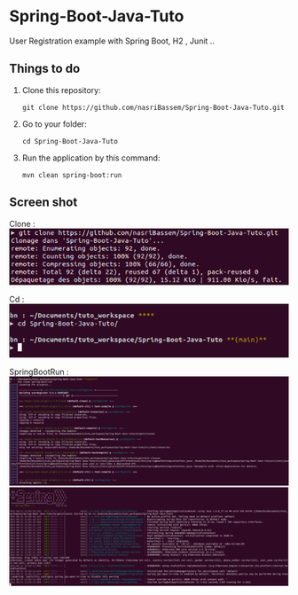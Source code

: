 # Spring-Boot-Java-Tuto
User Registration example with Spring Boot, H2 , Junit ..

## Things to do
1. Clone this repository:
    ```
    git clone https://github.com/nasriBassem/Spring-Boot-Java-Tuto.git
    ```
2. Go to your folder:
    ```
    cd Spring-Boot-Java-Tuto
    ```
3. Run the application by this command:
    ```
    mvn clean spring-boot:run
    ```

## Screen shot
Clone :  
![Clone](img/Clone.png "Clone")

Cd :  
![Cd](img/cd.png "Cd")

SpringBootRun :  
![SpringBootRun1](img/SpringBootRun1.png "SpringBootRun1")
![SpringBootRun2](img/SpringBootRun2.png "SpringBootRun2")

